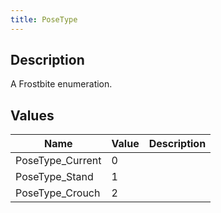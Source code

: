 ```yaml
---
title: PoseType
---
```

## Description

A Frostbite enumeration.

## Values

| Name              | Value | Description |
| ----------------- | ----- | ----------- |
| PoseType\_Current | 0     |             |
| PoseType\_Stand   | 1     |             |
| PoseType\_Crouch  | 2     |             |
